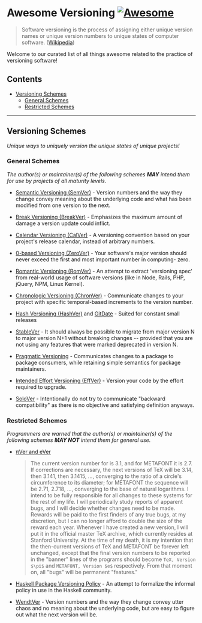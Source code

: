 # Awesome Versioning [![Awesome](https://awesome.re/badge.svg)](https://awesome.re)

> Software versioning is the process of assigning either unique version names or unique version numbers to unique states of computer software.
> ([Wikipedia](https://en.wikipedia.org/wiki/Software_versioning))

Welcome to our curated list of all things awesome related to the practice of versioning software!

## Contents

- [Versioning Schemes](#versioning-schemes)
    - [General Schemes](#general-schemes)
    - [Restricted Schemes](#restricted-schemes)

---

## Versioning Schemes

_Unique ways to uniquely version the unique states of unique projects!_

### General Schemes

_The author(s) or maintainer(s) of the following schemes **MAY** intend them for use by projects of all maturity levels._

- [Semantic Versioning (SemVer)](https://semver.org/) <!-- 2011-06-08, v1.1.0-beta --> - Version numbers and the way they change convey meaning about the underlying code and what has been modified from one version to the next.

- [Break Versioning (BreakVer)](https://www.taoensso.com/break-versioning) <!-- 2014-08-15, 5c74948 --> - Emphasizes the maximum amount of damage a version update could inflict.

- [Calendar Versioning (CalVer)](https://calver.org/) <!-- 2016-03-25, 52ae856 --> - A versioning convention based on your project's release calendar, instead of arbitrary numbers.

- [0-based Versioning (ZeroVer)](https://0ver.org/) <!-- 2018-03-03, f268d52 --> - Your software's major version should never exceed the first and most important number in computing- zero.

- [Romantic Versioning (RomVer)](https://github.com/romversioning/romver) <!-- 2019-04-18, 45e1751 --> - An attempt to extract 'versioning spec' from real-world usage of software versions (like in Node, Rails, PHP, jQuery, NPM, Linux Kernel).

- [Chronologic Versioning (ChronVer)](https://chronver.org/) - <!-- 2019-05-05, ec169a6-->  Communicate changes to your project with specific temporal-based increments to the version number.

- [Hash Versioning (HashVer)](https://miniscruff.github.io/hashver/) <!-- 2020-01-12, 2e462c3 --> and [GitDate](https://taylorbrazelton.com/2022/06/06/2022-06-06-bye-bye-semantic-versioning-say-hello-to-gitdate/) <!-- 2022-06-06 --> - Suited for constant small releases

- [StableVer](https://gist.github.com/brandonbloom/465625acaf0120354614e7fc0c117c62) <!-- 2021-02-22, d2e08a3 --> - It should always be possible to migrate from major version N to major version N+1 without breaking changes -- provided that you are not using any features that were marked deprecated in version N.

- [Pragmatic Versioning](https://pragmaticversioning.com/) <!-- 2023-12-04, 70b76ff --> - Communicates changes to a package to package consumers, while retaining simple semantics for package maintainers.

- [Intended Effort Versioning (EffVer)](https://jacobtomlinson.dev/effver/) <!-- 2024-01-15, f12f0e8 --> - Version your code by the effort required to upgrade.

- [SoloVer](https://beza1e1.tuxen.de/SoloVer) <!-- 2024-03-16 --> - Intentionally do not try to communicate "backward compatibility" as there is no objective and satisfying definition anyways.

### Restricted Schemes

_Programmers are warned that the author(s) or maintainer(s) of the following schemes **MAY NOT** intend them for general use._

<!-- lint disable awesome-list-item -->
- [πVer and eVer](https://tug.org/TUGboat/Articles/tb11-4/tb30knut.pdf) <!-- 1990-10-03 -->
  > The current version number for is 3.1, and for METAFONT it is 2.7.
  > If corrections are necessary, the next versions of TeX will be 3.14, then 3.141, then 3.1415, …, converging to the ratio of a circle's circumference to its diameter;
  > for METAFONT the sequence will be 2.71, 2.718, …, converging to the base of natural logarithms.
  > I intend to be fully responsible for all changes to these systems for the rest of my life.
  > I will periodically study reports of apparent bugs, and I will decide whether changes need to be made.
  > Rewards will be paid to the first finders of any true bugs, at my discretion, but I can no longer afford to double the size of the reward each year.
  > Whenever I have created a new version, I will put it in the official master TeX archive, which currently resides at Stanford University.
  > At the time of my death, it is my intention that the then-current versions of TeX and METAFONT be forever left unchanged, except that the final version numbers to be reported in the "banner" lines of the programs should become `TeX, Version $\pi$` and `METAFONT, Version $e$` respectively.
  > From that moment on, all "bugs" will be permanent "features."
<!-- lint enable awesome-list-item -->

- [Haskell Package Versioning Policy](https://pvp.haskell.org/) <!-- 2014-04-09, ecc928d --> - An attempt to formalize the informal policy in use in the Haskell community.

- [WendtVer](https://wendtver.org/) - Version numbers and the way they change convey utter chaos and no meaning about the underlying code, but are easy to figure out what the next version will be.

